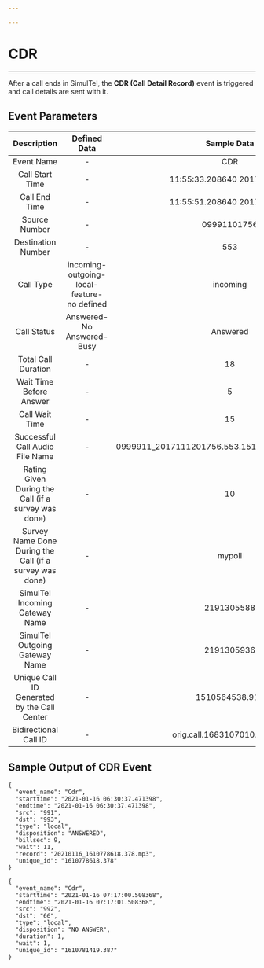 ```yaml
---

---
```

# CDR

---

After a call ends in SimulTel, the **CDR (Call Detail Record)** event is triggered and call details are sent with it.


## Event Parameters

<div class="custom-table">

|                                Description                               |                Defined Data               |                  Sample Data                  |    Parameters    |
|:---------------------------------------------------------------------:|:---------------------------------------:|:--------------------------------------------:|:---------------:|
|                              Event Name                               |                       -                   |                       CDR                      |  **event_name** |
|                           Call Start Time                             |                       -                   |            11:55:33.208640 2017-11-12         |  **start_time** |
|                           Call End Time                               |                       -                   |            11:55:51.208640 2017-11-12         |   **end_time**  |
|                              Source Number                            |                       -                   |                   09991101756                 |     **src**     |
|                              Destination Number                       |                       -                   |                       553                      |     **dst**     |
|                               Call Type                                | incoming- outgoing- local-feature- no defined |                     incoming                    |     **type**    |
|                              Call Status                               |          Answered- No Answered- Busy      |                     Answered                   | **disposition** |
|                              Total Call Duration                       |                       -                   |                        18                       |   **duration**  |
|                           Wait Time Before Answer                       |                       -                   |            5                                   |  **billsec**    |
|                            Call Wait Time                             |                       -                   |                        15                       |     **wait**    |
|                        Successful Call Audio File Name                  |                       -                   | 0999911_2017111201756.553.151048mp3.7732.164444 |    **record**   |
| Rating Given During the Call (if a survey was done)                   |                       -                   |                        10                       |  **poll_point** |
| Survey Name Done During the Call (if a survey was done)              |                       -                   |                      mypoll                    |  **poll_lable** |
|          SimulTel Incoming Gateway Name                               |         -                               |       2191305588                              | **entry_point** |
|          SimulTel Outgoing Gateway Name                               |         -                               |       2191305936                              | **outgoing_point** |
|            Unique Call ID Generated by the Call Center               |                       -                   |                  1510564538.919                |  **cuid**       |
|                          Bidirectional Call ID                        |                       -                   |            orig.call.1683107010.780601          |  **originated_call_id** |
</div>


## Sample Output of CDR Event


```shell
{
  "event_name": "Cdr",
  "starttime": "2021-01-16 06:30:37.471398",
  "endtime": "2021-01-16 06:30:37.471398",
  "src": "991",
  "dst": "993",
  "type": "local",
  "disposition": "ANSWERED",
  "billsec": 9,
  "wait": 11,
  "record": "20210116_1610778618.378.mp3",
  "unique_id": "1610778618.378"
}
```

```shell
{
  "event_name": "Cdr",
  "starttime": "2021-01-16 07:17:00.508368",
  "endtime": "2021-01-16 07:17:01.508368",
  "src": "992",
  "dst": "66",
  "type": "local",
  "disposition": "NO ANSWER",
  "duration": 1,
  "wait": 1,
  "unique_id": "1610781419.387"
}
```